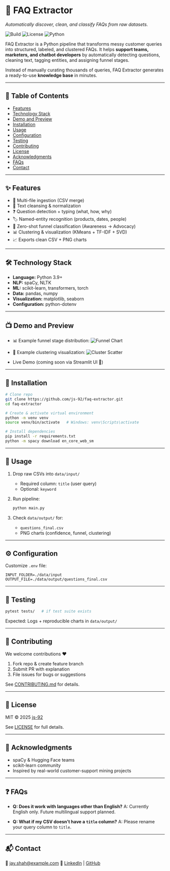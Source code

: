 # 🧾 FAQ Extractor

*Automatically discover, clean, and classify FAQs from raw datasets.*

![Build](https://img.shields.io/badge/build-passing-brightgreen)
![License](https://img.shields.io/badge/license-MIT-blue)
![Python](https://img.shields.io/badge/python-3.9+-yellow)

FAQ Extractor is a Python pipeline that transforms messy customer queries into structured, labeled, and clustered FAQs.
It helps **support teams, marketers, and chatbot developers** by automatically detecting questions, cleaning text, tagging entities, and assigning funnel stages.

Instead of manually curating thousands of queries, FAQ Extractor generates a ready-to-use **knowledge base** in minutes.

---

## 📑 Table of Contents

* [Features](#-features)
* [Technology Stack](#-technology-stack)
* [Demo and Preview](#-demo-and-preview)
* [Installation](#-installation)
* [Usage](#-usage)
* [Configuration](#-configuration)
* [Testing](#-testing)
* [Contributing](#-contributing)
* [License](#-license)
* [Acknowledgments](#-acknowledgments)
* [FAQs](#-faqs)
* [Contact](#-contact)

---

## ✨ Features

* 📂 Multi-file ingestion (CSV merge)
* 🧹 Text cleansing & normalization
* ❓ Question detection + typing (what, how, why)
* 🏷 Named-entity recognition (products, dates, people)
* 🤖 Zero-shot funnel classification (Awareness → Advocacy)
* 📊 Clustering & visualization (KMeans + TF-IDF + SVD)
* 📈 Exports clean CSV + PNG charts

---

## 🛠️ Technology Stack

* **Language:** Python 3.9+
* **NLP:** spaCy, NLTK
* **ML:** scikit-learn, transformers, torch
* **Data:** pandas, numpy
* **Visualization:** matplotlib, seaborn
* **Configuration:** python-dotenv

---

## 📺 Demo and Preview

* 📊 Example funnel stage distribution:
  ![Funnel Chart](data/output/funnel_stage_distribution.png)

* 📌 Example clustering visualization:
  ![Cluster Scatter](data/output/cluster_scatter.png)

* Live Demo (coming soon via Streamlit UI 🚀)

---

## 🚀 Installation

```bash
# Clone repo
git clone https://github.com/js-92/faq-extractor.git
cd faq-extractor

# Create & activate virtual environment
python -m venv venv
source venv/bin/activate   # Windows: venv\Scripts\activate

# Install dependencies
pip install -r requirements.txt
python -m spacy download en_core_web_sm
```

---

## 🧩 Usage

1. Drop raw CSVs into `data/input/`

   * Required column: `title` (user query)
   * Optional: `keyword`

2. Run pipeline:

   ```bash
   python main.py
   ```

3. Check `data/output/` for:

   * `questions_final.csv`
   * PNG charts (confidence, funnel, clustering)

---

## ⚙️ Configuration

Customize `.env` file:

```env
INPUT_FOLDER=./data/input
OUTPUT_FILE=./data/output/questions_final.csv
```

---

## 🧪 Testing

```bash
pytest tests/   # if test suite exists
```

Expected: Logs + reproducible charts in `data/output/`

---

## 🤝 Contributing

We welcome contributions ❤️

1. Fork repo & create feature branch
2. Submit PR with explanation
3. File issues for bugs or suggestions

See [CONTRIBUTING.md](CONTRIBUTING.md) for details.

---

## 📄 License

MIT © 2025 [js-92](https://github.com/js-92)

See [LICENSE](LICENSE) for full details.

---

## 🙏 Acknowledgments

* spaCy & Hugging Face teams
* scikit-learn community
* Inspired by real-world customer-support mining projects

---

## ❓ FAQs

* **Q: Does it work with languages other than English?**
  A: Currently English only. Future multilingual support planned.

* **Q: What if my CSV doesn’t have a `title` column?**
  A: Please rename your query column to `title`.

---

## 📬 Contact

📧 [jay.shah@example.com](mailto:jay.shah@example.com)
🔗 [LinkedIn](https://linkedin.com/in/yourprofile) | [GitHub](https://github.com/js-92)
